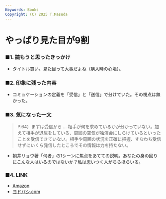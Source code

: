 ```yaml
---
Keywords: Books
Copyright: (C) 2025 T.Masuda
---
```


# やっぱり見た目が9割

### ■1. 読もうと思ったきっかけ

* タイトル買い。見た目って大事だよね（購入時の心境）。

### ■2. 印象に残った内容

* コミュケーションの定義を「受信」と「送信」で分けていた。その視点は無かった。

### ■3. 気になった一文

> P.64）まずは受信から … 相手が何を求めているかが分かっていない。加えて相手が退屈をしている、周囲の空気が独演会にしらけているといったことを受信できていない。相手や周囲の状況を正確に把握、すなわち受信せずにいくら発信したところでその情報は力を持たない。

* 朝井リョウ著「何者」の1シーンに焦点をあてての説明。あなたの身の回りにこんな人はいるのではないか？私は思いつく人がちらほらいる。
 
### ■4. LINK
* [Amazon](https://www.amazon.co.jp/%E3%82%84%E3%81%A3%E3%81%B1%E3%82%8A%E8%A6%8B%E3%81%9F%E7%9B%AE%E3%81%8C9%E5%89%B2%EF%BC%88%E6%96%B0%E6%BD%AE%E6%96%B0%E6%9B%B8%EF%BC%89-%E7%AB%B9%E5%86%85-%E4%B8%80%E9%83%8E-ebook/dp/B00H992KS0/ref=sr_1_1?adgrpid=56985217887&dib=eyJ2IjoiMSJ9.Zui5DW4Lg34Owz5a_AlsmtBpxs-Wpz3Q1nJXY3eSdMUXTEw6XHFiAWk4qstRJrAUm1GtU4P0wN9YKtQVL0OU81SoqoR2_fjFdz6lHIA5Ed7sYvm3Tl47NdiXYXHCCDnrB5AVYEdr4qeHikL_p-yZ6aochaN1YVCG1vFuAxO-Atef678PZPCtUMEPLDytKSumFz6bWmxSiMPJZzUTmM0fdPFsDWKCXSaLgh0eXnY1PpUxKmH_UsySMCtfjt2ZVwqBT3nHtA9qyS_uGuG4eOQ7-bpf9J9rK1JiC4B7O1mu3OI.lScpuqaMSDfr1y5OEAhEF3ssblkW3ecZSGRtMe3Tj1E&dib_tag=se&hvadid=679004767426&hvdev=c&hvexpln=0&hvlocphy=9198378&hvnetw=g&hvocijid=6133191504062823383--&hvqmt=e&hvrand=6133191504062823383&hvtargid=kwd-304205356243&hydadcr=4072_13378638&jp-ad-ap=0&keywords=%E3%82%84%E3%81%A3%E3%81%B1%E3%82%8A%E8%A6%8B%E3%81%9F%E7%9B%AE%E3%81%8C9%E5%89%B2&mcid=fb56a5e957023444b1bb6f457d7d8277&qid=1761016024&sr=8-1)
* [ヨドバシ.com](https://www.yodobashi.com/product/100000009001897361/)
